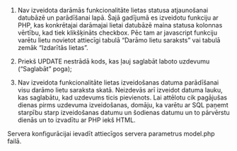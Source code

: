 
1) Nav izveidota darāmās funkcionalitāte lietas statusa atjaunošanai datubāzē un parādīšanai lapā. Šajā gadījumā es izveidotu funkciju ar PHP, kas konkrētajai darāmajai lietai datubāzē maina statusa kolonnas vērtību, kad tiek klikšķināts checkbox. Pēc tam ar javascript funkciju varētu lietu novietot attiecīgi tabulā “Darāmo lietu saraksts” vai tabulā zemāk “Izdarītās lietas”. 

2) Priekš UPDATE nestrādā kods, kas ļauj saglabāt laboto uzdevumu (“Saglabāt” poga);

3) Nav izveidota funkcionalitāte lietas izveidošanas datuma parādīšanai visu darāmo lietu saraksta skatā. Neizdevās arī izveidot datuma lauku, kas saglabātu, kad uzdevums ticis pievienots. Lai attēlotu cik pagājušas dienas pirms uzdevuma izveidošanas, domāju, ka varētu ar SQL paņemt starpību starp izveidošanas datumu un šodienas datumu un to pārvērstu dienās un to izvadītu ar PHP iekš HTML.



Servera konfigurācijai ievadīt attiecīgos servera parametrus model.php failā.
